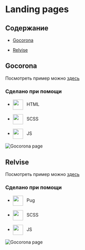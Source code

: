 # Landing pages

## Содержание
- [Gocorona](#gocorona)
* [Relvise](#relvise)

## Gocorona
<a name="gocorona"></a>
Посмотреть пример можно [здесь](https://gocorona.daret.space/)
### Сделано при помощи
- <img align="center" src="https://freeiconshop.com/wp-content/uploads/edd/html-flat.png" width="32px" />   HTML
* <img align="center" src="https://cdn-icons-png.flaticon.com/512/5968/5968358.png" width="32px" />   SCSS
- <img align="center" src="https://static-00.iconduck.com/assets.00/js-icon-2048x2048-kbwt89q3.png" width="32px" />   JS
<img src="https://images.daret.space/landings/gocorona.png" alt="Gocorona page">

## Relvise
<a name="relvise"></a>
Посмотреть пример можно [здесь](https://relvise.daret.space/)
### Сделано при помощи
- <img align="center" src="https://www.svgrepo.com/show/374012/pug.svg" width="32px" />   Pug
* <img align="center" src="https://cdn-icons-png.flaticon.com/512/5968/5968358.png" width="32px" />   SCSS
- <img align="center" src="https://static-00.iconduck.com/assets.00/js-icon-2048x2048-kbwt89q3.png" width="32px" />   JS
<img src="https://images.daret.space/landings/relvise.png" alt="Gocorona page">
